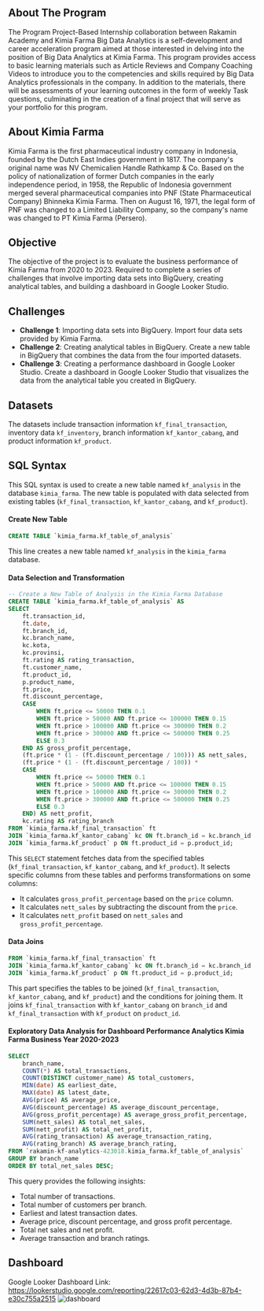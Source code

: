 ## About The Program
The Program Project-Based Internship collaboration between Rakamin Academy and Kimia Farma Big Data Analytics is a self-development and career acceleration program aimed at those interested in delving into the position of Big Data Analytics at Kimia Farma. This program provides access to basic learning materials such as Article Reviews and Company Coaching Videos to introduce you to the competencies and skills required by Big Data Analytics professionals in the company. In addition to the materials, there will be assessments of your learning outcomes in the form of weekly Task questions, culminating in the creation of a final project that will serve as your portfolio for this program.

## About Kimia Farma
Kimia Farma is the first pharmaceutical industry company in Indonesia, founded by the Dutch East Indies government in 1817. The company's original name was NV Chemicalien Handle Rathkamp & Co. Based on the policy of nationalization of former Dutch companies in the early independence period, in 1958, the Republic of Indonesia government merged several pharmaceutical companies into PNF (State Pharmaceutical Company) Bhinneka Kimia Farma. Then on August 16, 1971, the legal form of PNF was changed to a Limited Liability Company, so the company's name was changed to PT Kimia Farma (Persero).

## Objective
The objective of the project is to evaluate the business performance of Kimia Farma from 2020 to 2023. Required to complete a series of challenges that involve importing data sets into BigQuery, creating analytical tables, and building a dashboard in Google Looker Studio.

## Challenges
- **Challenge 1**: Importing data sets into BigQuery. Import four data sets provided by Kimia Farma.
- **Challenge 2**: Creating analytical tables in BigQuery. Create a new table in BigQuery that combines the data from the four imported datasets.
- **Challenge 3**: Creating a performance dashboard in Google Looker Studio. Create a dashboard in Google Looker Studio that visualizes the data from the analytical table you created in BigQuery.

## Datasets
The datasets include transaction information `kf_final_transaction`, inventory data `kf_inventory`, branch information `kf_kantor_cabang`, and product information `kf_product`.

## SQL Syntax
This SQL syntax is used to create a new table named `kf_analysis` in the database `kimia_farma`. The new table is populated with data selected from existing tables (`kf_final_transaction`, `kf_kantor_cabang`, and `kf_product`).
#### Create New Table
```SQL
CREATE TABLE `kimia_farma.kf_table_of_analysis` 
```
This line creates a new table named `kf_analysis` in the `kimia_farma` database.
#### Data Selection and Transformation
```SQL
-- Create a New Table of Analysis in the Kimia Farma Database
CREATE TABLE `kimia_farma.kf_table_of_analysis` AS
SELECT
    ft.transaction_id,
    ft.date,
    ft.branch_id,
    kc.branch_name,
    kc.kota,
    kc.provinsi,
    ft.rating AS rating_transaction,
    ft.customer_name,
    ft.product_id,
    p.product_name,
    ft.price,
    ft.discount_percentage,
    CASE 
        WHEN ft.price <= 50000 THEN 0.1
        WHEN ft.price > 50000 AND ft.price <= 100000 THEN 0.15
        WHEN ft.price > 100000 AND ft.price <= 300000 THEN 0.2
        WHEN ft.price > 300000 AND ft.price <= 500000 THEN 0.25
        ELSE 0.3
    END AS gross_profit_percentage,
    (ft.price * (1 - (ft.discount_percentage / 100))) AS nett_sales,
    (ft.price * (1 - (ft.discount_percentage / 100)) * 
    CASE 
        WHEN ft.price <= 50000 THEN 0.1
        WHEN ft.price > 50000 AND ft.price <= 100000 THEN 0.15
        WHEN ft.price > 100000 AND ft.price <= 300000 THEN 0.2
        WHEN ft.price > 300000 AND ft.price <= 500000 THEN 0.25
        ELSE 0.3
    END) AS nett_profit,
    kc.rating AS rating_branch
FROM `kimia_farma.kf_final_transaction` ft
JOIN `kimia_farma.kf_kantor_cabang` kc ON ft.branch_id = kc.branch_id
JOIN `kimia_farma.kf_product` p ON ft.product_id = p.product_id;
```
This `SELECT` statement fetches data from the specified tables (`kf_final_transaction`, `kf_kantor_cabang`, and `kf_product`). It selects specific columns from these tables and performs transformations on some columns:
* It calculates `gross_profit_percentage` based on the `price` column.
* It calculates `nett_sales` by subtracting the discount from the `price`.
* It calculates `nett_profit` based on `nett_sales` and `gross_profit_percentage`.

#### Data Joins
```SQL
FROM `kimia_farma.kf_final_transaction` ft
JOIN `kimia_farma.kf_kantor_cabang` kc ON ft.branch_id = kc.branch_id
JOIN `kimia_farma.kf_product` p ON ft.product_id = p.product_id;
```
This part specifies the tables to be joined (`kf_final_transaction`, `kf_kantor_cabang`, and `kf_product`) and the conditions for joining them. It joins `kf_final_transaction` with `kf_kantor_cabang` on `branch_id` and `kf_final_transaction` with `kf_product` on `product_id`.

#### Exploratory Data Analysis for Dashboard Performance Analytics Kimia Farma Business Year 2020-2023
```SQL
SELECT
    branch_name,
    COUNT(*) AS total_transactions,
    COUNT(DISTINCT customer_name) AS total_customers,
    MIN(date) AS earliest_date,
    MAX(date) AS latest_date,
    AVG(price) AS average_price,
    AVG(discount_percentage) AS average_discount_percentage,
    AVG(gross_profit_percentage) AS average_gross_profit_percentage,
    SUM(nett_sales) AS total_net_sales,
    SUM(nett_profit) AS total_net_profit,
    AVG(rating_transaction) AS average_transaction_rating,
    AVG(rating_branch) AS average_branch_rating, 
FROM `rakamin-kf-analytics-423018.kimia_farma.kf_table_of_analysis`
GROUP BY branch_name
ORDER BY total_net_sales DESC;
```
This query provides the following insights:
* Total number of transactions.
* Total number of customers per branch.
* Earliest and latest transaction dates.
* Average price, discount percentage, and gross profit percentage.
* Total net sales and net profit.
* Average transaction and branch ratings.

## Dashboard
Google Looker Dashboard Link: https://lookerstudio.google.com/reporting/22617c03-62d3-4d3b-87b4-e30c755a2515
![dashboard](pic/dashboard.png)

















